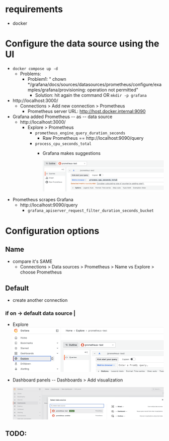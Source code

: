 # requirements
* docker

# Configure the data source using the UI

* `docker compose up -d`
  * Problems:
    * Problem1: " chown */grafana/docs/sources/datasources/prometheus/configure/examples/grafana/provisioning: operation not permitted"
      * Solution: hit again the command OR `mkdir -p grafana`
* http://localhost:3000/
  * Connections > Add new connection > Prometheus
    * Prometheus server URL: http://host.docker.internal:9090 
* Grafana added Prometheus -- as -- data source
  * http://localhost:3000/
    * Explore > Prometheus
      * `prometheus_engine_query_duration_seconds`
        * Raw Prometheus == http://localhost:9090/query
      * `process_cpu_seconds_total`
        * Grafana makes suggestions

          ![](grafanaSuggestions.png)
* Prometheus scrapes Grafana
  * http://localhost:9090/query
    * `grafana_apiserver_request_filter_duration_seconds_bucket`

# Configuration options
## Name
* compare it's SAME
  * Connections > Data sources > Prometheus > Name    vs    Explore > choose Prometheus 

## Default
* create another connection
### if on -> default data source | 
* Explore
  ![](defaultExplore.png)
* Dashboard panels -- Dashboards > Add visualization
  
  ![img.png](defaultDashboard.png)

## TODO:
